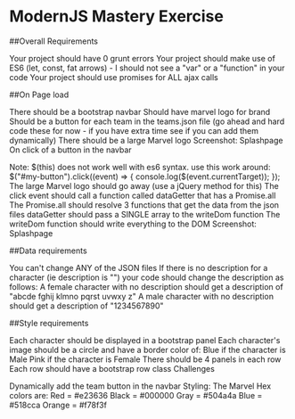 # ModernJS Mastery Exercise

##Overall Requirements

Your project should have 0 grunt errors
Your project should make use of ES6 (let, const, fat arrows) - I should not see a "var" or a "function" in your code
Your project should use promises for ALL ajax calls

##On Page load

There should be a bootstrap navbar
Should have marvel logo for brand
Should be a button for each team in the teams.json file (go ahead and hard code these for now - if you have extra time see if you can add them dynamically)
There should be a large Marvel logo Screenshot: Splashpage
On click of a button in the navbar

Note: $(this) does not work well with es6 syntax. use this work around:
  $("#my-button").click((event) => {
    console.log($(event.currentTarget));
  });
The large Marvel logo should go away (use a jQuery method for this)
The click event should call a function called dataGetter that has a Promise.all
The Promise.all should resolve 3 functions that get the data from the json files
dataGetter should pass a SINGLE array to the writeDom function
The writeDom function should write everything to the DOM
Screenshot: Splashpage

##Data requirements

You can't change ANY of the JSON files
If there is no description for a character (ie description is "") your code should change the description as follows:
A female character with no description should get a description of "abcde fghij klmno pqrst uvwxy z"
A male character with no description should get a description of "1234567890"

##Style requirements

Each character should be displayed in a bootstrap panel
Each character's image should be a circle and have a border color of:
Blue if the character is Male
Pink if the character is Female
There should be 4 panels in each row
Each row should have a bootstrap row class
Challenges

Dynamically add the team button in the navbar
Styling: The Marvel Hex colors are:
Red = #e23636
Black = #000000
Gray = #504a4a
Blue = #518cca
Orange = #f78f3f
